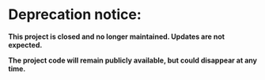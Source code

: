# Deprecation notice:
**This project is closed and no longer maintained. Updates are not expected.**

**The project code will remain publicly available, but could disappear at any time.**
